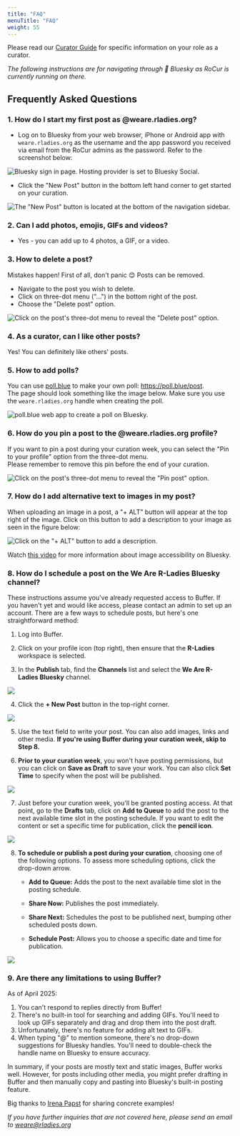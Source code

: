 ```yaml
---
title: "FAQ"
menuTitle: "FAQ"
weight: 55
---
```


Please read our [Curator Guide](/rocur/guide) for specific information on your role as a curator.

*The following instructions are for navigating through 🦋 Bluesky as RoCur is currently running on there.*

## Frequently Asked Questions

### 1. How do I start my first post as @weare.rladies.org?

-   Log on to Bluesky from your web browser, iPhone or Android app with `weare.rladies.org` as the username and the app password you received via email from the RoCur admins as the password. Refer to the screenshot below:

![Bluesky sign in page. Hosting provider is set to Bluesky Social.](login.png)

-   Click the "New Post" button in the bottom left hand corner to get started on your curation.

![The "New Post" button is located at the bottom of the navigation sidebar.](navigation_bar.png)

### 2. Can I add photos, emojis, GIFs and videos?

-   Yes - you can add up to 4 photos, a GIF, or a video.

### 3. How to delete a post?

Mistakes happen! First of all, don't panic 😊 Posts can be removed.

-   Navigate to the post you wish to delete.
-   Click on three-dot menu ("...") in the bottom right of the post.
-   Choose the "Delete post" option.

![Click on the post's three-dot menu to reveal the "Delete post" option.](delete_post.png)

### 4. As a curator, can I like other posts?

Yes! You can definitely like others' posts.

### 5. How to add polls?

You can use [poll.blue](https://bsky.app/profile/poll.blue) to make your own poll: <https://poll.blue/post>.<br> The page should look something like the image below. Make sure you use the `weare.rladies.org` handle when creating the poll.

![poll.blue web app to create a poll on Bluesky.](polls.png)

### 6. How do you pin a post to the @weare.rladies.org profile?

If you want to pin a post during your curation week, you can select the "Pin to your profile" option from the three-dot menu.<br> Please remember to remove this pin before the end of your curation.

![Click on the post's three-dot menu to reveal the "Pin post" option.](pin_post.png)

### 7. How do I add alternative text to images in my post?

When uploading an image in a post, a "+ ALT" button will appear at the top right of the image. Click on this button to add a description to your image as seen in the figure below:<br>

![Click on the "+ ALT" button to add a description.](add_alt_text.png)

Watch [this video](https://www.youtube.com/watch?v=RE-iJRXUmTM) for more information about image accessibility on Bluesky.<br>

### 8. How do I schedule a post on the We Are R-Ladies Bluesky channel?

These instructions assume you've already requested access to Buffer. If you haven't yet and would like access, please contact an admin to set up an account. There are a few ways to schedule posts, but here's one straightforward method:

1.  Log into Buffer.

2.  Click on your profile icon (top right), then ensure that the **R-Ladies** workspace is selected.

3.  In the **Publish** tab, find the **Channels** list and select the **We Are R-Ladies Bluesky** channel.

![](buffer_01.png)

4.  Click the **+ New Post** button in the top-right corner.

![](buffer_02.png)

5.  Use the text field to write your post. You can also add images, links and other media. **If you're using Buffer during your curation week, skip to Step 8.**

6.  **Prior to your curation week**, you won't have posting permissions, but you can click on **Save as Draft** to save your work. You can also click **Set Time** to specify when the post will be published.

![](buffer_03.png)

7.  Just before your curation week, you'll be granted posting access. At that point, go to the **Drafts** tab, click on **Add to Queue** to add the post to the next available time slot in the posting schedule. If you want to edit the content or set a specific time for publication, click the **pencil icon**.

![](buffer_04.png)

8.  **To schedule or publish a post during your curation**, choosing one of the following options. To assess more scheduling options, click the drop-down arrow.

    -   **Add to Queue:** Adds the post to the next available time slot in the posting schedule.

    -   **Share Now:** Publishes the post immediately.

    -   **Share Next:** Schedules the post to be published next, bumping other scheduled posts down.

    -   **Schedule Post:** Allows you to choose a specific date and time for publication.

![](buffer_05.png)

### **9. Are there any limitations to using Buffer?**

As of April 2025:

1.  You can't respond to replies directly from Buffer!
2.  There's no built-in tool for searching and adding GIFs. You'll need to look up GIFs separately and drag and drop them into the post draft.
3.  Unfortunately, there's no feature for adding alt text to GIFs.
4.  When typing "\@" to mention someone, there's no drop-down suggestions for Bluesky handles. You'll need to double-check the handle name on Bluesky to ensure accuracy.

In summary, if your posts are mostly text and static images, Buffer works well. However, for posts including other media, you might prefer drafting in Buffer and then manually copy and pasting into Bluesky's built-in posting feature.

Big thanks to [Irena Papst](https://papsti.github.io/) for sharing concrete examples!

*If you have further inquiries that are not covered here, please send an email to [weare\@rladies.org](mailto:weare@rladies.org)*
